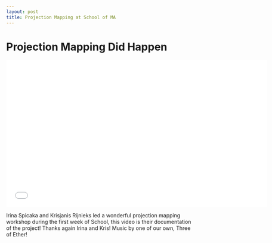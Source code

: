 ```yaml
---
layout: post
title: Projection Mapping at School of MA
---
```


# Projection Mapping Did Happen

<iframe src="//player.vimeo.com/video/100820299?color=554760" width="700" height="394" frameborder="0" webkitallowfullscreen mozallowfullscreen allowfullscreen></iframe>

<p>
Irina Spicaka and Krisjanis Rijnieks led a wonderful projection mapping workshop during the first week of School, this video is their documentation of the project! Thanks again Irina and Kris! Music by one of our own, Three of Ether!
</p>